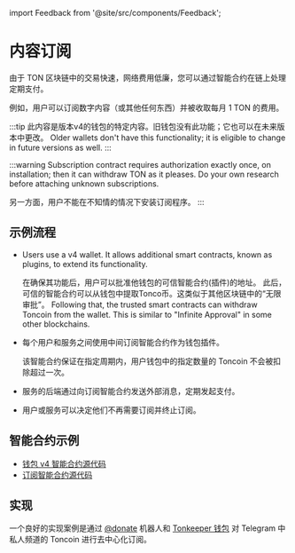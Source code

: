 import Feedback from '@site/src/components/Feedback';

# 内容订阅

由于 TON 区块链中的交易快速，网络费用低廉，您可以通过智能合约在链上处理定期支付。

例如，用户可以订阅数字内容（或其他任何东西）并被收取每月 1 TON 的费用。

:::tip
此内容是版本v4的钱包的特定内容。旧钱包没有此功能；它也可以在未来版本中更改。 Older wallets don't have this functionality; it is eligible to change in future versions as well.
:::

:::warning
Subscription contract requires authorization exactly once, on installation; then it can withdraw TON as it pleases. Do your own research before attaching unknown subscriptions.

另一方面，用户不能在不知情的情况下安装订阅程序。
:::

## 示例流程

- Users use a v4 wallet. It allows additional smart contracts, known as plugins, to extend its functionality.

   在确保其功能后，用户可以批准他钱包的可信智能合约(插件)的地址。 此后，可信的智能合约可以从钱包中提取Tonco币。这类似于其他区块链中的“无限审批”。 Following that, the trusted smart contracts can withdraw Toncoin from the wallet. This is similar to "Infinite Approval" in some other blockchains.

- 每个用户和服务之间使用中间订阅智能合约作为钱包插件。

   该智能合约保证在指定周期内，用户钱包中的指定数量的 Toncoin 不会被扣除超过一次。

- 服务的后端通过向订阅智能合约发送外部消息，定期发起支付。

- 用户或服务可以决定他们不再需要订阅并终止订阅。

## 智能合约示例

- [钱包 v4 智能合约源代码](https://github.com/ton-blockchain/wallet-contract/blob/main/func/wallet-v4-code.fc)
- [订阅智能合约源代码](https://github.com/ton-blockchain/wallet-contract/blob/main/func/simple-subscription-plugin.fc)

## 实现

一个良好的实现案例是通过 [@donate](https://t.me/donate) 机器人和 [Tonkeeper 钱包](https://tonkeeper.com) 对 Telegram 中私人频道的 Toncoin 进行去中心化订阅。 <Feedback />

